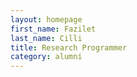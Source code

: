 ```yaml
---
layout: homepage
first_name: Fazilet
last_name: Cilli
title: Research Programmer
category: alumni
---
```


